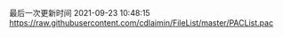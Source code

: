 最后一次更新时间 2021-09-23 10:48:15
https://raw.githubusercontent.com/cdlaimin/FileList/master/PACList.pac

